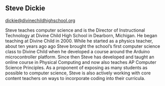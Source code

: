 ## Steve Dickie

[dickie@divinechildhighschool.org](mailto:dickie@divinechildhighschool.org)

Steve teaches computer science and is the Director of Instructional Technology at Divine Child High School in Dearborn, Michigan. He began teaching at Divine Child in 2000. While he started as a physics teacher, about ten years ago ago Steve brought the school’s first computer science class to Divine Child when he developed a course around the Arduino microcontroller platform. Since then Steve has developed and taught an online course in Physical Computing and now also teaches AP Computer Science Principles. As a proponent of exposing as many students as possible to computer science, Steve is also actively working with core content teachers on ways to incorporate coding into their curricula.
